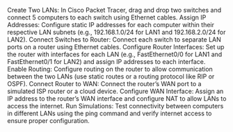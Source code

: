 Create Two LANs: In Cisco Packet Tracer, drag and drop two switches and connect 5 computers to each switch using Ethernet cables.
Assign IP Addresses: Configure static IP addresses for each computer within their respective LAN subnets (e.g., 192.168.1.0/24 for LAN1 and 192.168.2.0/24 for LAN2).
Connect Switches to Router: Connect each switch to separate LAN ports on a router using Ethernet cables.
Configure Router Interfaces: Set up the router with interfaces for each LAN (e.g., FastEthernet0/0 for LAN1 and FastEthernet0/1 for LAN2) and assign IP addresses to each interface.
Enable Routing: Configure routing on the router to allow communication between the two LANs (use static routes or a routing protocol like RIP or OSPF).
Connect Router to WAN: Connect the router’s WAN port to a simulated ISP router or a cloud device.
Configure WAN Interface: Assign an IP address to the router’s WAN interface and configure NAT to allow LANs to access the internet.
Run Simulations: Test connectivity between computers in different LANs using the ping command and verify internet access to ensure proper configuration.
